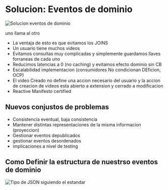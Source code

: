 # Solucion: Eventos de dominio
![Solucion eventos de dominio](./img/04.png)

uno llama al otro
- La ventaja de esto es que evitamos los JOINS
- Un usuario tiene muchos videos
- Evitamos consultas muy complicadas y simplemente guardamos llaves forraneas de cada uno
- Reducimos latencias a 0 (no caching) y evitamos efecto dominio sin CB
- Escalabilidad implementacion (consumidores No condicionan DEficion, OCP)
- El video Creado no define una accion necesario del usuario y la accion de creacion de videos esta abierto a extension y cerrado a modificacion
- Reactive Manifesto certified
## Nuevos conjustos de problemas
- Consistencia eventual, baja consistencia
- Mantener distintas representaciones de la misma informacion (proyeccion)
- Gestionar eventos depublicados
- gestionar eventos desordenados
- implicaciones a nivel de testing
## Como Definir la estructura de nuestrso eventos de dominio
![Tipo de JSON siguiendo el estandar](./img/04-json.png)